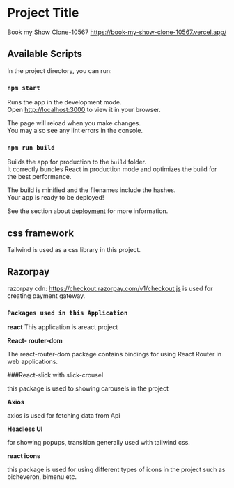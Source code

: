 # Project Title
Book my Show Clone-10567 https://book-my-show-clone-10567.vercel.app/

## Available Scripts

In the project directory, you can run:

### `npm start`

Runs the app in the development mode.\
Open [http://localhost:3000](http://localhost:3000) to view it in your browser.

The page will reload when you make changes.\
You may also see any lint errors in the console.


### `npm run build`

Builds the app for production to the `build` folder.\
It correctly bundles React in production mode and optimizes the build for the best performance.

The build is minified and the filenames include the hashes.\
Your app is ready to be deployed!

See the section about [deployment](https://facebook.github.io/create-react-app/docs/deployment) for more information.

## css framework
  
  Tailwind is used as a css library in this project.

## Razorpay

razorpay cdn: https://checkout.razorpay.com/v1/checkout.js is used for creating payment gateway.

### `Packages used in this Application`

**react**
This application is areact project

**React- router-dom**

The react-router-dom package contains bindings for using React Router in web applications.

###React-slick with slick-crousel 

this package is used to showing carousels in the project

**Axios**

axios is used for fetching data from Api

**Headless UI**

for showing popups, transition generally used with tailwind css.

**react icons**

this package is used for using different types of icons in the project such as
 bicheveron, bimenu etc.
 


